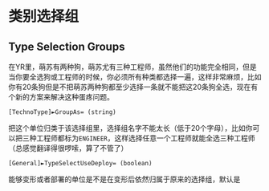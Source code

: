 类别选择组
=============
Type Selection Groups
----------------------

在YR里，萌苏有两种狗，萌苏尤有三种工程师，虽然他们的功能完全相同，但是当你要全选狗或工程师的时候，你必须所有种类都选择一遍，这样非常麻烦，比如你有20条狗但是不把萌苏两种狗都至少选择一条就不能把这20条狗全选，现在有个新的方案来解决这种蛋疼问题。

    [TechnoType]►GroupAs= (string)

把这个单位归类于该选择组里，选择组名字不能太长（低于20个字母），比如你可以把三种工程师都标为`ENGINEER`，这样选择任意一个工程师就能全选三种工程师（总感觉翻译得很啰嗦，算了不管了）

    [General]►TypeSelectUseDeploy= (boolean)

能够变形或者部署的单位是不是在变形后依然归属于原来的选择组，默认是